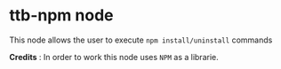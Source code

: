 # ttb-npm node

This node allows the user to execute `npm install/uninstall` commands

**Credits** : In order to work this node uses `NPM` as a librarie.
